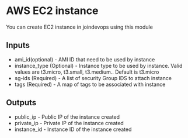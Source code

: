 # AWS EC2 instance
You can create EC2 instance in joindevops using this module

## Inputs

* ami_id(optional) - AMI ID that need to be used by instance
* instance_type (Optional) - Instance type to be used by instance. Valid values are t3.micro, t3.small, t3.medium.. Default is t3.micro
* sg-ids (Required) - A list of security Group IDS to attach instance
* tags (Required) - A map of tags to be associated with instance

## Outputs
* public_ip - Public IP of the instance created
* private_ip - Private IP of the instance created
* instance_id - Instance ID of the instance created
